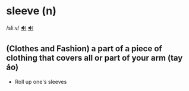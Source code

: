 # sleeve (n)

/sliːv/ [🔊](https://www.oxfordlearnersdictionaries.com/media/english/uk_pron/s/sle/sleev/sleeve__gb_1.mp3) [🔊](https://www.oxfordlearnersdictionaries.com/media/english/us_pron/s/sle/sleev/sleeve__us_1.mp3)

## (Clothes and Fashion) a part of a piece of clothing that covers all or part of your arm (tay áo)

- Roll up one's sleeves